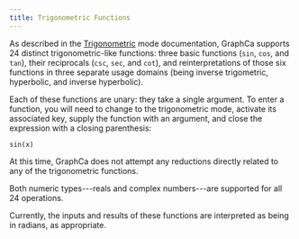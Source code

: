 ```yaml
---
title: Trigonometric Functions
---
```


As described in the [Trigonometric](/graphca/keypad/trigonometric) mode documentation, GraphCa supports 24 distinct trigonometric-like functions: three basic functions (`sin`, `cos`, and `tan`), their reciprocals (`csc`, `sec`, and `cot`), and reinterpretations of those six functions in three separate usage domains (being inverse trigometric, hyperbolic, and inverse hyperbolic).

Each of these functions are unary: they take a single argument. To enter a function, you will need to change to the trigonometric mode, activate its associated key, supply the function with an argument, and close the expression with a closing parenthesis:

```
sin(x)
```

At this time, GraphCa does not attempt any reductions directly related to any of the trigonometric functions.

Both numeric types---reals and complex numbers---are supported for all 24 operations.

Currently, the inputs and results of these functions are interpreted as being in radians, as appropriate.
